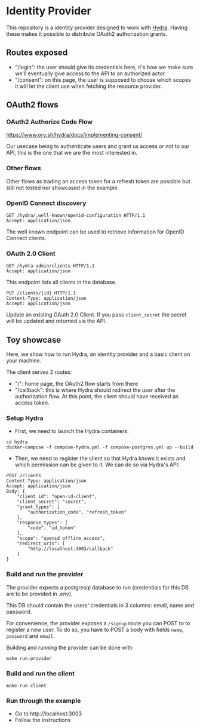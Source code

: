 # Identity Provider

This repository is a identity provider designed to work with [Hydra](https://www.ory.sh/hydra/docs/).
Having these makes it possible to distribute OAuth2 authorization grants.

## Routes exposed

- "/login": the user should give its credentials here, it's how we make sure we'll eventually give access to the API to an authorized actor.
- "/consent": on this page, the user is supposed to choose which scopes it will let the client use when fetching the resource provider.

## OAuth2 flows

### OAuth2 Authorize Code Flow

https://www.ory.sh/hydra/docs/implementing-consent/

Our usecase being to authenticate users and grant us access or not to our API, this is the one that we are the most interested in.

### Other flows

Other flows as trading an access token for a refresh token are possible but still not tested nor showcased in the example.

### OpenID Connect discovery

```
GET /hydra/.well-known/openid-configuration HTTP/1.1
Accept: application/json
```

The well known endpoint can be used to retrieve information for OpenID Connect clients.

### OAuth 2.0 Client

```
GET /hydra-admin/clients HTTP/1.1
Accept: application/json
```

This endpoint lists all clients in the database.

```
PUT /clients/{id} HTTP/1.1
Content-Type: application/json
Accept: application/json
```

Update an existing OAuth 2.0 Client. If you pass `client_secret` the secret will be updated and returned via the API. 

## Toy showcase

Here, we show how to run Hydra, an identity provider and a basic client on your machine.

The client serves 2 routes:

- "/": home page, the OAuth2 flow starts from there
- "/callback": this is where Hydra should redirect the user after the authorization flow. At this point, the client should have received an access token.

### Setup Hydra

- First, we need to launch the Hydra containers:

```
cd hydra
docker-compose -f compose-hydra.yml -f compose-postgres.yml up --build
```

- Then, we need to register the client so that Hydra knows it exists and which permission can be given to it. We can do so via Hydra's API:

```
POST /clients
Content-Type: application/json
Accept: application/json
Body: {
    "client_id": "open-id-client",
    "client_secret": "secret",
    "grant_types": [
        "authorization_code", "refresh_token"
    ],
    "response_types": [
        "code", "id_token"
    ],
    "scope": "openid offline_access",
    "redirect_uris": [
        "http://localhost:3003/callback"
    ]
}
```

### Build and run the provider

The provider expects a postgresql database to run (credentials for this DB are to be provided in .env).

This DB should contain the users' credentials in 3 columns: email, name and password.

For convenience, the provider exposes a `/signup` route you can POST to to register a new user. To do so, you have to POST a body with fields `name`, `password` and `email`.

Building and running the provider can be done with

```
make run-provider
```

### Build and run the client

```
make run-client
```

### Run through the example

- Go to http://localhost:3003
- Follow the instructions
